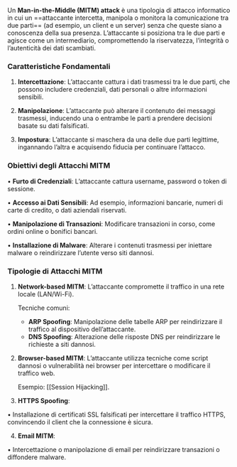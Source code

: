 Un **Man-in-the-Middle (MITM) attack** è una tipologia di attacco informatico in cui un ==attaccante intercetta, manipola o monitora la comunicazione tra due parti== (ad esempio, un client e un server) senza che queste siano a conoscenza della sua presenza. L’attaccante si posiziona tra le due parti e agisce come un intermediario, compromettendo la riservatezza, l’integrità o l’autenticità dei dati scambiati.

### Caratteristiche Fondamentali

1. **Intercettazione**:
	L’attaccante cattura i dati trasmessi tra le due parti, che possono includere credenziali, dati personali o altre informazioni sensibili.

2. **Manipolazione**:
	L’attaccante può alterare il contenuto dei messaggi trasmessi, inducendo una o entrambe le parti a prendere decisioni basate su dati falsificati.

3. **Impostura**:
	L’attaccante si maschera da una delle due parti legittime, ingannando l’altra e acquisendo fiducia per continuare l’attacco.

### Obiettivi degli Attacchi MITM

• **Furto di Credenziali**:
	L’attaccante cattura username, password o token di sessione.

• **Accesso ai Dati Sensibili**:
	Ad esempio, informazioni bancarie, numeri di carte di credito, o dati aziendali riservati.

• **Manipolazione di Transazioni**:
	Modificare transazioni in corso, come ordini online o bonifici bancari.

• **Installazione di Malware**:
	Alterare i contenuti trasmessi per iniettare malware o reindirizzare l’utente verso siti dannosi.

### Tipologie di Attacchi MITM

1. **Network-based MITM**:
	L’attaccante compromette il traffico in una rete locale (LAN/Wi-Fi).
	
	Tecniche comuni:
	- **ARP Spoofing**: Manipolazione delle tabelle ARP per reindirizzare il traffico al dispositivo dell’attaccante.
	- **DNS Spoofing**: Alterazione delle risposte DNS per reindirizzare le richieste a siti dannosi.

2. **Browser-based MITM**:
	L’attaccante utilizza tecniche come script dannosi o vulnerabilità nei browser per intercettare o modificare il traffico web.
	
	Esempio: [[Session Hijacking]].

3. **HTTPS Spoofing**:

• Installazione di certificati SSL falsificati per intercettare il traffico HTTPS, convincendo il client che la connessione è sicura.

4. **Email MITM**:

• Intercettazione o manipolazione di email per reindirizzare transazioni o diffondere malware.